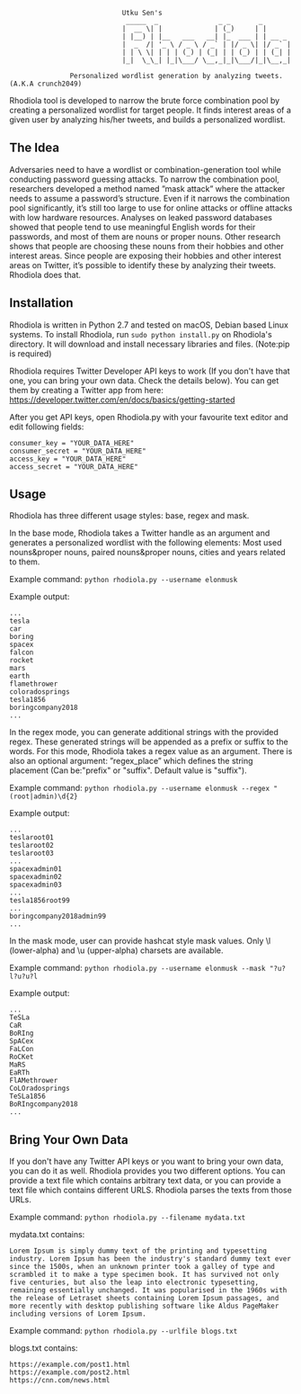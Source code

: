 ```
                            Utku Sen's
                             _____  _               _ _       _                            
                            |  __ \| |             | (_)     | |                            
                            | |__) | |__   ___   __| |_  ___ | | __ _ 
                            |  _  /| '_ \ / _ \ / _` | |/ _ \| |/ _` |                       
                            | | \ \| | | | (_) | (_| | | (_) | | (_| |
                            |_|  \_\_| |_|\___/ \__,_|_|\___/|_|\__,_|                           

               Personalized wordlist generation by analyzing tweets. (A.K.A crunch2049)

```

Rhodiola tool is developed to narrow the brute force combination pool by creating a personalized wordlist for target people. It finds interest areas of a given user by analyzing his/her tweets, and builds a personalized wordlist.

## The Idea

Adversaries need to have a wordlist or combination-generation tool while conducting password guessing attacks. To narrow the combination pool, researchers developed a method named ”mask attack” where the attacker needs to assume a password’s structure. Even if it narrows the combination pool significantly, it’s still too large to use for online attacks or offline attacks with low hardware resources. Analyses on leaked password databases showed that people tend to use meaningful English words for their passwords, and most of them are nouns or proper nouns. Other research shows that people are choosing these nouns from their hobbies and other interest areas. Since people are exposing their hobbies and other interest areas on Twitter, it’s possible to identify these by analyzing their tweets. Rhodiola does that.

## Installation

Rhodiola is written in Python 2.7 and tested on macOS, Debian based Linux systems. To install Rhodiola, run `sudo python install.py` on Rhodiola's directory. It will download and install necessary libraries and files. (Note:pip is required)

Rhodiola requires Twitter Developer API keys to work (If you don't have that one, you can bring your own data. Check the details below). You can get them by creating a Twitter app from here: https://developer.twitter.com/en/docs/basics/getting-started

After you get API keys, open Rhodiola.py with your favourite text editor and edit following fields:

```
consumer_key = "YOUR_DATA_HERE"
consumer_secret = "YOUR_DATA_HERE"
access_key = "YOUR_DATA_HERE"
access_secret = "YOUR_DATA_HERE"

```

## Usage

Rhodiola has three different usage styles: base, regex and mask.

In the base mode, Rhodiola takes a Twitter handle as an argument and generates a personalized wordlist with the following elements: Most used nouns&proper nouns, paired nouns&proper nouns, cities and years related to them. 

Example command: `python rhodiola.py --username elonmusk`

Example output:

```
...
tesla
car
boring
spacex
falcon
rocket
mars
earth
flamethrower
coloradosprings
tesla1856
boringcompany2018
...
```

In the regex mode, you can generate additional strings with the provided regex. These generated strings will be appended as a prefix or suffix to the words. For this mode, Rhodiola takes a regex value as an argument. There is also an optional argument: ”regex_place” which defines the string placement (Can be:"prefix" or "suffix". Default value is "suffix"). 

Example command: `python rhodiola.py --username elonmusk --regex "(root|admin)\d{2}`

Example output:

```
...
teslaroot01
teslaroot02
teslaroot03
...
spacexadmin01
spacexadmin02
spacexadmin03
...
tesla1856root99
...
boringcompany2018admin99
...
```

In the mask mode, user can provide hashcat style mask values. Only \l (lower-alpha) and \u (upper-alpha) charsets are available. 

Example command: `python rhodiola.py --username elonmusk --mask "?u?l?u?u?l`

Example output:

```
...
TeSLa
CaR
BoRIng
SpACex
FaLCon
RoCKet
MaRS
EaRTh
FlAMethrower
CoLOradosprings
TeSLa1856
BoRIngcompany2018
...
```

## Bring Your Own Data

If you don't have any Twitter API keys or you want to bring your own data, you can do it as well. Rhodiola provides you two different options. You can provide a text file which contains arbitrary text data, or you can provide a text file which contains different URLS. Rhodiola parses the texts from those URLs.

Example command: `python rhodiola.py --filename mydata.txt` 

mydata.txt contains:

```
Lorem Ipsum is simply dummy text of the printing and typesetting industry. Lorem Ipsum has been the industry's standard dummy text ever since the 1500s, when an unknown printer took a galley of type and scrambled it to make a type specimen book. It has survived not only five centuries, but also the leap into electronic typesetting, remaining essentially unchanged. It was popularised in the 1960s with the release of Letraset sheets containing Lorem Ipsum passages, and more recently with desktop publishing software like Aldus PageMaker including versions of Lorem Ipsum.
```

Example command: `python rhodiola.py --urlfile blogs.txt` 

blogs.txt contains:

```
https://example.com/post1.html
https://example.com/post2.html
https://cnn.com/news.html
```
